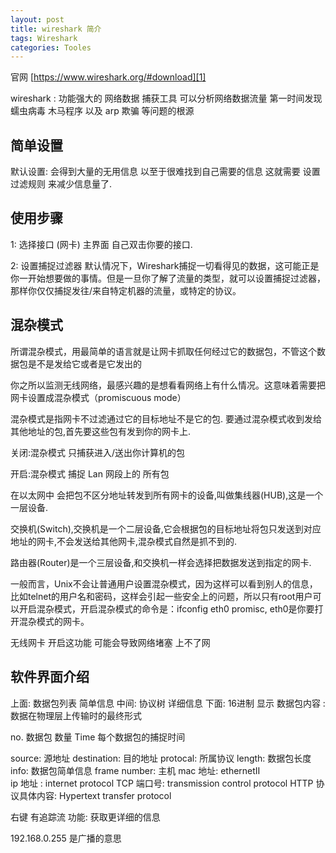 ```yaml
---
layout: post
title: wireshark 简介
tags: Wireshark
categories: Tooles
---
```



官网 [https://www.wireshark.org/#download][1]


wireshark : 功能强大的 网络数据 捕获工具
可以分析网络数据流量 第一时间发现蠕虫病毒 木马程序 以及 arp 欺骗 等问题的根源






## 简单设置
默认设置: 会得到大量的无用信息 以至于很难找到自己需要的信息
 这就需要 设置 过滤规则 来减少信息量了.


## 使用步骤
1: 选择接口  (网卡)
主界面 自己双击你要的接口. 

2: 设置捕捉过滤器
默认情况下，Wireshark捕捉一切看得见的数据，这可能正是你一开始想要做的事情。但是一旦你了解了流量的类型，就可以设置捕捉过滤器，那样你仅仅捕捉发往/来自特定机器的流量，或特定的协议。




## 混杂模式

所谓混杂模式，用最简单的语言就是让网卡抓取任何经过它的数据包，不管这个数据包是不是发给它或者是它发出的

你之所以监测无线网络，最感兴趣的是想看看网络上有什么情况。这意味着需要把网卡设置成混杂模式（promiscuous mode）

混杂模式是指网卡不过滤通过它的目标地址不是它的包.
要通过混杂模式收到发给其他地址的包,首先要这些包有发到你的网卡上.



关闭:混杂模式  只捕获进入/送出你计算机的包

开启:混杂模式  捕捉 Lan 网段上的 所有包





在以太网中
会把包不区分地址转发到所有网卡的设备,叫做集线器(HUB),这是一个一层设备.

交换机(Switch),交换机是一个二层设备,它会根据包的目标地址将包只发送到对应地址的网卡,不会发送给其他网卡,混杂模式自然是抓不到的.

路由器(Router)是一个三层设备,和交换机一样会选择把数据发送到指定的网卡.

一般而言，Unix不会让普通用户设置混杂模式，因为这样可以看到别人的信息，比如telnet的用户名和密码，这样会引起一些安全上的问题，所以只有root用户可以开启混杂模式，开启混杂模式的命令是：ifconfig eth0 promisc, eth0是你要打开混杂模式的网卡。


无线网卡 开启这功能 可能会导致网络堵塞 上不了网




## 软件界面介绍

上面:   数据包列表  简单信息
中间:   协议树    详细信息
下面:  16进制 显示 数据包内容 : 数据在物理层上传输时的最终形式

no.  数据包 数量
Time 每个数据包的捕捉时间 

source:  源地址
destination:  目的地址
protocal:  所属协议
length:  数据包长度
info: 数据包简单信息
frame number:
主机 mac 地址:  ethernetII  
ip 地址   : internet protocol 
TCP 端口号: transmission control protocol
HTTP 协议具体内容: Hypertext transfer protocol 


右键 有追踪流 功能: 获取更详细的信息 



192.168.0.255 是广播的意思 



[1]:	https://www.wireshark.org/#download